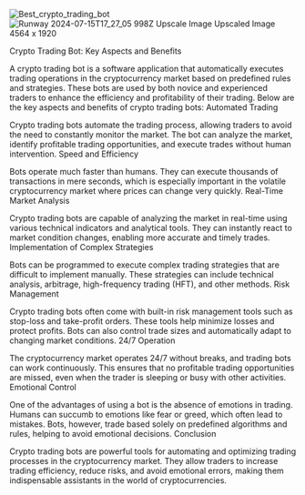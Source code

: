 
![Best_crypto_trading_bot](https://github.com/user-attachments/assets/2da52cc4-dcb9-4820-94d0-226bf3ff6159)
![Runway 2024-07-15T17_27_05 998Z Upscale Image Upscaled Image 4564 x 1920](https://github.com/user-attachments/assets/abc6ac9e-0265-445e-8d03-5a1162329cd1)


Crypto Trading Bot: Key Aspects and Benefits

A crypto trading bot is a software application that automatically executes trading operations in the cryptocurrency market based on predefined rules and strategies. These bots are used by both novice and experienced traders to enhance the efficiency and profitability of their trading. Below are the key aspects and benefits of crypto trading bots:
Automated Trading

Crypto trading bots automate the trading process, allowing traders to avoid the need to constantly monitor the market. The bot can analyze the market, identify profitable trading opportunities, and execute trades without human intervention.
Speed and Efficiency

Bots operate much faster than humans. They can execute thousands of transactions in mere seconds, which is especially important in the volatile cryptocurrency market where prices can change very quickly.
Real-Time Market Analysis

Crypto trading bots are capable of analyzing the market in real-time using various technical indicators and analytical tools. They can instantly react to market condition changes, enabling more accurate and timely trades.
Implementation of Complex Strategies

Bots can be programmed to execute complex trading strategies that are difficult to implement manually. These strategies can include technical analysis, arbitrage, high-frequency trading (HFT), and other methods.
Risk Management

Crypto trading bots often come with built-in risk management tools such as stop-loss and take-profit orders. These tools help minimize losses and protect profits. Bots can also control trade sizes and automatically adapt to changing market conditions.
24/7 Operation

The cryptocurrency market operates 24/7 without breaks, and trading bots can work continuously. This ensures that no profitable trading opportunities are missed, even when the trader is sleeping or busy with other activities.
Emotional Control

One of the advantages of using a bot is the absence of emotions in trading. Humans can succumb to emotions like fear or greed, which often lead to mistakes. Bots, however, trade based solely on predefined algorithms and rules, helping to avoid emotional decisions.
Conclusion

Crypto trading bots are powerful tools for automating and optimizing trading processes in the cryptocurrency market. They allow traders to increase trading efficiency, reduce risks, and avoid emotional errors, making them indispensable assistants in the world of cryptocurrencies.
